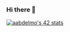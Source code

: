 ### Hi there 👋

[![aabdelmo's 42 stats](https://badge.mediaplus.ma/binary/aabdelmo)](https://github.com/oakoudad/badge42)
